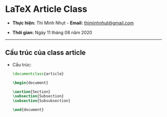 # LaTeX Article Class

- **Thực hiện:** Thi Minh Nhựt - **Email:** thiminhnhut@gmail.com

- **Thời gian:** Ngày 11 tháng 08 năm 2020

---

## Cấu trúc của class article

- Cấu trúc:

  ```tex
  \documentclass{article}

  \begin{document}

  \section{Section}
  \subsection{Subsection}
  \subsection{Subsubsection}

  \end{document}
  ```
